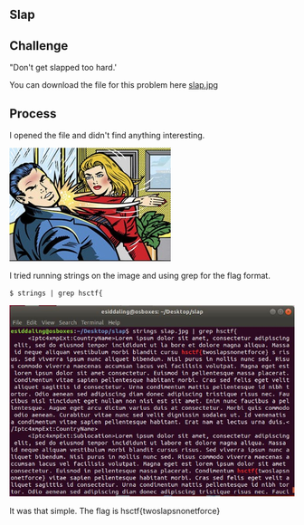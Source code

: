 ## Slap

## Challenge

"Don't get slapped too hard.'

You can download the file for this problem here [slap.jpg](slap.jpg)

## Process

I opened the file and didn't find anything interesting.

![slap.jpg](slap.jpg)

I tried running strings on the image and using grep for the flag format.
```
$ strings | grep hsctf{
```

![Flag](Capture.JPG)

It was that simple. 
The flag is hsctf{twoslapsnonetforce}